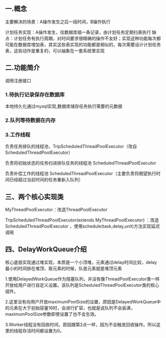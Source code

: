 ## 一.概念


主要解决的场景：A操作发生之后一段时间，B操作执行

计划任务实现：A操作发生，往数据库插一条记录，由计划任务定期扫表执行
缺点：计划任务有执行周期，对时间要求很精确的操作不友好；实现这种功能每次都可能在数据库增加表，其实这些表实现的功能都是相似的，每次需要设计计划任务表，这些动作是重复的，可以抽象在一套系统里实现


## 二.功能简介

调用注册接口

### 1.待执行记录保存在数据库

本地持久化通过mysql实现,数据库储存任务执行需要的元数据

### 2.队列等待数据在内存

### 3.工作线程

负责任务排队的线程池，TripScheduledThreadPoolExecutor（改自ScheduledThreadPoolExecutor）

负责将初始状态的任务扫进排队任务的线程池 ScheduledThreadPoolExecutor

负责补偿工作的线程池  ScheduledThreadPoolExecutor（主要负责将期望执行时间已经超过当前时间的任务重新入队列）


## 三、两个核心实现类
MyThreadPoolExecutor：改造ThreadPoolExecutor

TripScheduledThreadPoolExecutor(extends MyThreadPoolExecutor) ：改造ScheduledThreadPoolExecutor ，使用schedule(task,delay,unit)方法实现延迟调用


## 四、DelayWorkQueue介绍
核心底层实现通过堆实现，本质是一个小顶堆，元素通过delay时间比较，delay最小的时间排在堆顶，取元素的时候，队首元素就是堆顶元素

1.使用DelayedWorkQueue作为阻塞队列，并没有像ThreadPoolExecutor类一样开放给用户进行自定义设置。该队列是ScheduledThreadPoolExecutor类的核心组件。

2.这里没有向用户开放maximumPoolSize的设置，原因是DelayedWorkQueue中的元素在大于初始容量16时，会进行扩容，也就是说队列不会装满，maximumPoolSize参数即使设置了也不会生效。

3.Worker线程没有回收时间，原因跟第2点一样，因为不会触发回收操作。所以这里的线程存活时间都设置为0。